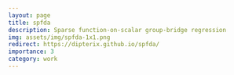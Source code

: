 ```yaml
---
layout: page
title: spfda
description: Sparse function-on-scalar group-bridge regression
img: assets/img/spfda-1x1.png
redirect: https://dipterix.github.io/spfda/
importance: 3
category: work
---
```

